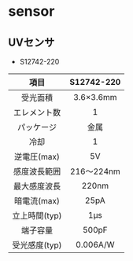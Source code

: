 # sensor

##  UVセンサ
-  S12742-220

| 項目 | S12742-220 |
|:---:|:---:|
| 受光面積	| 3.6×3.6mm |
| エレメント数 | 1 |
| パッケージ	| 金属 |
冷却	| 1
逆電圧(max)	| 5V
感度波長範囲 |	216～224nm
最大感度波長	| 220nm
暗電流(max)	 | 25pA
立上時間(typ)	| 1µs
端子容量	| 500pF
受光感度(typ)	| 0.006A/W

